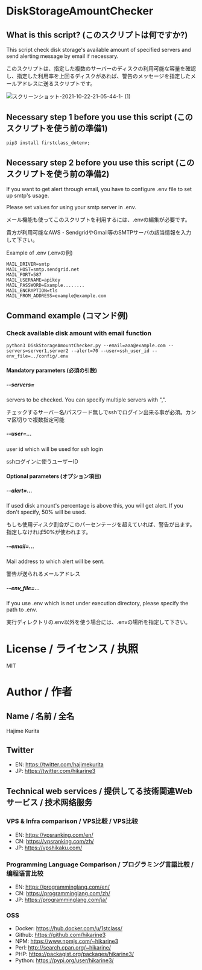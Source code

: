 # DiskStorageAmountChecker
## What is this script? (このスクリプトは何ですか?)
This script check disk storage's available amount of specified servers and send alerting message by email if necessary.

このスクリプトは、指定した複数のサーバーのディスクの利用可能な容量を確認し、指定した利用率を上回るディスクがあれば、警告のメッセージを指定したメールアドレスに送るスクリプトです。

![スクリーンショット-2021-10-22-21-05-44-1- (1)](https://user-images.githubusercontent.com/197538/138454771-67bd1dff-2a16-4399-b4f7-9cd299326581.png)

## Necessary step 1 before you use this script (このスクリプトを使う前の準備1)
```
pip3 install firstclass_dotenv;
```

## Necessary step 2 before you use this script (このスクリプトを使う前の準備2)
If you want to get alert through email, you have to configure .env file to set up smtp's usage.

Please set values for using your smtp server in .env.

メール機能も使ってこのスクリプトを利用するには、.envの編集が必要です。

貴方が利用可能なAWS・SendgridやGmail等のSMTPサーバの該当情報を入力して下さい。

Example of .env (.envの例)
```
MAIL_DRIVER=smtp
MAIL_HOST=smtp.sendgrid.net
MAIL_PORT=587
MAIL_USERNAME=apikey
MAIL_PASSWORD=Example........
MAIL_ENCRYPTION=tls
MAIL_FROM_ADDRESS=example@example.com
```

## Command example (コマンド例)
### Check available disk amount with email function


```
python3 DiskStorageAmountChecker.py --email=aaa@example.com --servers=server1,server2 --alert=70 --user=ssh_user_id --env_file=../config/.env
```

#### Mandatory parameters (必須の引数)

##### --servers=
servers to be checked. You can specify multiple servers with ",".

チェックするサーバー名/パスワード無しでsshでログイン出来る事が必須。カンマ区切りで複数指定可能

##### --user=...
user id which will be used for ssh login

sshログインに使うユーザーID

#### Optional parameters (オプション項目)

##### --alert=...
If used disk amount's percentage is above this, you will get alert. If you don't specify, 50% will be used.

もしも使用ディスク割合がこのパーセンテージを超えていれば、警告が出ます。指定しなければ50%が使われます。

##### --email=...
Mail address to which alert will be sent.

警告が送られるメールアドレス

##### --env_file=...
If you use .env which is not under execution directory, please specify the path to .env.

実行ディレクトリの.env以外を使う場合には、.envの場所を指定して下さい。

# License / ライセンス / 执照

MIT

# Author / 作者

## Name / 名前 / 全名
Hajime Kurita

## Twitter
- EN: https://twitter.com/hajimekurita
- JP: https://twitter.com/hikarine3

## Technical web services / 提供してる技術関連Webサービス / 技术网络服务
### VPS & Infra comparison / VPS比較 / VPS比较
- EN: https://vpsranking.com/en/
- CN: https://vpsranking.com/zh/
- JP: https://vpshikaku.com/

### Programming Language Comparison / プログラミング言語比較 / 编程语言比较
- EN: https://programminglang.com/en/
- CN: https://programminglang.com/zh/
- JP: https://programminglang.com/ja/

### OSS
- Docker: https://hub.docker.com/u/1stclass/
- Github: https://github.com/hikarine3
- NPM: https://www.npmjs.com/~hikarine3
- Perl: http://search.cpan.org/~hikarine/
- PHP: https://packagist.org/packages/hikarine3/
- Python: https://pypi.org/user/hikarine3/
